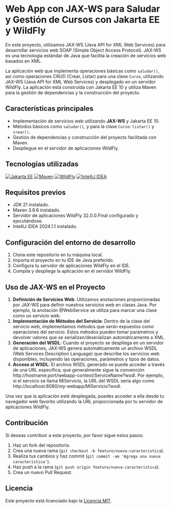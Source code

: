 # Web App con JAX-WS para Saludar y Gestión de Cursos con Jakarta EE y WildFly

En este proyecto, utilizamos JAX-WS (Java API for XML Web Services) para desarrollar servicios web SOAP (Simple Object Access Protocol). JAX-WS es una tecnología estándar de Java que facilita la creación de servicios web basados en XML.

La aplicación web que implementa operaciones básicas como `saludar()`, así como operaciones CRUD (Crear, Listar) para una clase `Curso`, utilizando JAX-WS (Java API for XML Web Services) y desplegado en un servidor WildFly. La aplicación está construida con Jakarta EE 10 y utiliza Maven para la gestión de dependencias y la construcción del proyecto.

## Características principales

- Implementación de servicios web utilizando **JAX-WS** y Jakarta EE 10.
- Métodos básicos como `saludar()`, y para la clase `Curso`: `listar()` y `crear()`.
- Gestión de dependencias y construcción del proyecto facilitada con Maven.
- Despliegue en el servidor de aplicaciones WildFly.

## Tecnologías utilizadas

[![Jakarta EE](https://img.shields.io/badge/Jakarta%20EE-10.0.0-blue)](https://jakarta.ee/)
[![Maven](https://img.shields.io/badge/Maven-3.9.6-yellow)](https://maven.apache.org/)
[![WildFly](https://img.shields.io/badge/WildFly-32.0.0.Final-red)](https://www.wildfly.org/)
[![IntelliJ IDEA](https://img.shields.io/badge/IntelliJ%20IDEA-2024.1.1-blue)](https://www.jetbrains.com/idea/)

## Requisitos previos

- JDK 21 instalado.
- Maven 3.9.6 instalado.
- Servidor de aplicaciones WildFly 32.0.0.Final configurado y ejecutándose.
- IntelliJ IDEA 2024.1.1 instalado.

## Configuración del entorno de desarrollo

1. Clona este repositorio en tu máquina local.
2. Importa el proyecto en tu IDE de Java preferido.
3. Configura tu servidor de aplicaciones WildFly en el IDE.
4. Compila y despliega la aplicación en el servidor WildFly.

## Uso de JAX-WS en el Proyecto
1. **Definición de Servicios Web**: Utilizamos anotaciones proporcionadas por JAX-WS para definir nuestros servicios web en clases Java. Por ejemplo, la anotación @WebService se utiliza para marcar una clase como un servicio web.
2. **Implementación de Métodos del Servicio**: Dentro de la clase del servicio web, implementamos métodos que serán expuestos como operaciones del servicio. Estos métodos pueden tomar parámetros y devolver valores que se serializan/deserializan automáticamente a XML.
3. **Generación del WSDL**: Cuando el proyecto se despliega en un servidor de aplicaciones, JAX-WS genera automáticamente un archivo WSDL (Web Services Description Language) que describe los servicios web disponibles, incluyendo las operaciones, parámetros y tipos de datos.
4. **Acceso al WSDL**: El archivo WSDL generado se puede acceder a través de una URL específica, que generalmente sigue la convención http://hostname:port/webapp-context/ServiceName?wsdl. Por ejemplo, si el servicio se llama MiServicio, la URL del WSDL sería algo como http://localhost:8080/my-webapp/MiServicio?wsdl.

Una vez que la aplicación esté desplegada, puedes acceder a ella desde tu navegador web favorito utilizando la URL proporcionada por tu servidor de aplicaciones WildFly.

## Contribución

Si deseas contribuir a este proyecto, por favor sigue estos pasos:

1. Haz un fork del repositorio.
2. Crea una nueva rama (`git checkout -b feature/nueva-caracteristica`).
3. Realiza tus cambios y haz commit (`git commit -am 'Agrega una nueva característica'`).
4. Haz push a la rama (`git push origin feature/nueva-caracteristica`).
5. Crea un nuevo Pull Request.

## Licencia

Este proyecto está licenciado bajo la [Licencia MIT](LICENSE).
